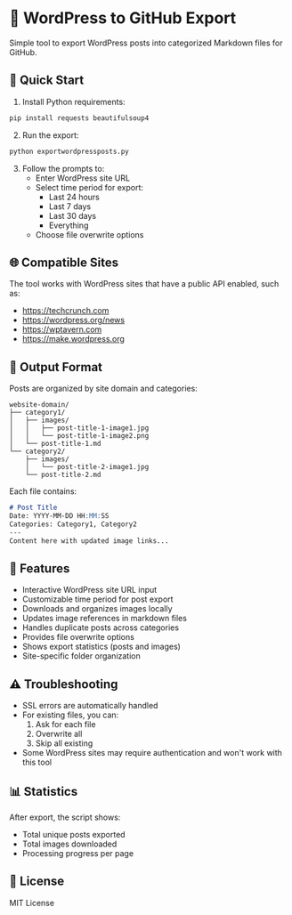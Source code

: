 # 📝 WordPress to GitHub Export

Simple tool to export WordPress posts into categorized Markdown files for GitHub.

## 🚀 Quick Start

1. Install Python requirements:
```bash
pip install requests beautifulsoup4
```

2. Run the export:
```bash
python exportwordpressposts.py
```

3. Follow the prompts to:
   - Enter WordPress site URL
   - Select time period for export:
     - Last 24 hours
     - Last 7 days
     - Last 30 days
     - Everything
   - Choose file overwrite options

## 🌐 Compatible Sites

The tool works with WordPress sites that have a public API enabled, such as:
- https://techcrunch.com
- https://wordpress.org/news
- https://wptavern.com
- https://make.wordpress.org

## 📂 Output Format

Posts are organized by site domain and categories:
```
website-domain/
├── category1/
│   ├── images/
│   │   ├── post-title-1-image1.jpg
│   │   └── post-title-1-image2.png
│   └── post-title-1.md
└── category2/
    ├── images/
    │   └── post-title-2-image1.jpg
    └── post-title-2.md
```

Each file contains:
```markdown
# Post Title
Date: YYYY-MM-DD HH:MM:SS
Categories: Category1, Category2
---
Content here with updated image links...
```

## 🔄 Features

- Interactive WordPress site URL input
- Customizable time period for post export
- Downloads and organizes images locally
- Updates image references in markdown files
- Handles duplicate posts across categories
- Provides file overwrite options
- Shows export statistics (posts and images)
- Site-specific folder organization

## ⚠️ Troubleshooting

- SSL errors are automatically handled
- For existing files, you can:
  1. Ask for each file
  2. Overwrite all
  3. Skip all existing
- Some WordPress sites may require authentication and won't work with this tool

## 📊 Statistics

After export, the script shows:
- Total unique posts exported
- Total images downloaded
- Processing progress per page

## 📜 License

MIT License
